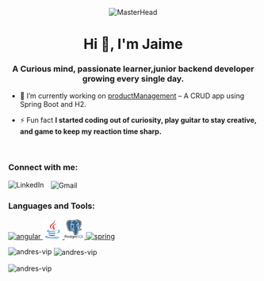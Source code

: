 <p align="center">
  <img src="https://media0.giphy.com/media/v1.Y2lkPTc5MGI3NjExdnkxdjd0NGxnYnh0ajQyOTZva3V5eWc5OWs5OXRzbWJpdWswbzN1bCZlcD12MV9pbnRlcm5hbF9naWZfYnlfaWQmY3Q9Zw/LD2ZJ0pdNmCxFikNQ5/giphy.gif" alt="MasterHead" width="600"/>
</p>

<h1 align="center">Hi 👋, I'm Jaime</h1>
<h3 align="center">A Curious mind, passionate learner,junior backend developer growing every single day.</h3>

- 🚀 I’m currently working on [productManagement](https://github.com/Andres-VIP/productManagement) – A CRUD app using Spring Boot and H2.

- ⚡ Fun fact **I started coding out of curiosity, play guitar to stay creative, and game to keep my reaction time sharp.**

<br/>

<h3 align="left">Connect with me:</h3>

<p align="left" style="margin-top: 4px;">
  <!-- LinkedIn -->
  <a href="https://www.linkedin.com/in/jaime-andres-villamizar/" target="_blank" style="margin-right: 10px; text-decoration: none;">
    <img src="https://raw.githubusercontent.com/rahuldkjain/github-profile-readme-generator/master/src/images/icons/Social/linked-in-alt.svg" alt="LinkedIn" height="30" width="40" />
  </a>

  <!-- Gmail -->
  <a href="mailto:andresvillapine@gmail.com" target="_blank" style="text-decoration: none;">
    <img src="https://cdn-icons-png.flaticon.com/512/732/732200.png" alt="Gmail" height="30" width="40" style="vertical-align: middle;" />
    <span style="margin-left: 6px; font-size: 14px; vertical-align: middle; color: #000000;"></span>
  </a>
</p>

<h3 align="left">Languages and Tools:</h3>
<p align="left"> <a href="https://angular.io" target="_blank" rel="noreferrer"> <img src="https://angular.io/assets/images/logos/angular/angular.svg" alt="angular" width="40" height="40"/> </a> <a href="https://www.java.com" target="_blank" rel="noreferrer"> <img src="https://raw.githubusercontent.com/devicons/devicon/master/icons/java/java-original.svg" alt="java" width="40" height="40"/> </a> <a href="https://www.postgresql.org" target="_blank" rel="noreferrer"> <img src="https://raw.githubusercontent.com/devicons/devicon/master/icons/postgresql/postgresql-original-wordmark.svg" alt="postgresql" width="40" height="40"/> </a> <a href="https://spring.io/" target="_blank" rel="noreferrer"> <img src="https://www.vectorlogo.zone/logos/springio/springio-icon.svg" alt="spring" width="40" height="40"/> </a> </p>

<p><img align="left" src="https://github-readme-stats.vercel.app/api/top-langs?username=andres-vip&show_icons=true&locale=en&layout=compact" alt="andres-vip" /></p>

<p>&nbsp;<img align="center" src="https://github-readme-stats.vercel.app/api?username=andres-vip&show_icons=true&locale=en" alt="andres-vip" /></p>

<p><img align="center" src="https://github-readme-streak-stats.herokuapp.com/?user=andres-vip&" alt="andres-vip" /></p>
